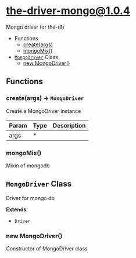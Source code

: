 <!-- // Code generated by coz. DO NOT EDIT. -->
# the-driver-mongo@1.0.4

Mongo driver for the-db

+ Functions
  + [create(args)](#the-driver-mongo-function-create)
  + [mongoMix()](#the-driver-mongo-function-mongo-mix)
+ [`MongoDriver`](#the-driver-mongo-classes) Class
  + [new MongoDriver()](#the-driver-mongo-classes-mongo-driver-constructor)

## Functions

<a class='md-heading-link' name="the-driver-mongo-function-create" ></a>

### create(args) -> `MongoDriver`

Create a MongoDriver instance

| Param | Type | Description |
| ----- | --- | -------- |
| args | * |  |

<a class='md-heading-link' name="the-driver-mongo-function-mongo-mix" ></a>

### mongoMix()

Mixin of mongodb


<a class='md-heading-link' name="the-driver-mongo-classes"></a>

## `MongoDriver` Class

Driver for mongo db

**Extends**: 

+ `Driver`



<a class='md-heading-link' name="the-driver-mongo-classes-mongo-driver-constructor" ></a>

### new MongoDriver()

Constructor of MongoDriver class





